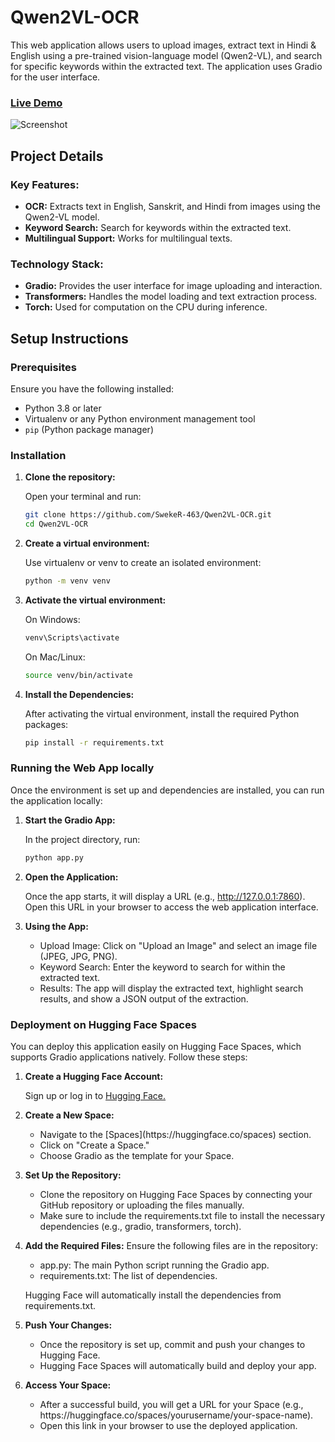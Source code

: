 # Qwen2VL-OCR

This web application allows users to upload images, extract text in Hindi & English using a pre-trained vision-language model (Qwen2-VL), and search for specific keywords within the extracted text. The application uses Gradio for the user interface.

### [Live Demo](https://huggingface.co/spaces/Swekerr/Qwen2VL-OCR)  

![Screenshot](https://github.com/user-attachments/assets/74f6f6fe-c50e-43ce-a1c6-02ff6f64b2da)

## Project Details

### Key Features:
- **OCR:** Extracts text in English, Sanskrit, and Hindi from images using the Qwen2-VL model.
- **Keyword Search:** Search for keywords within the extracted text.
- **Multilingual Support:** Works for multilingual texts.

### Technology Stack:
- **Gradio:** Provides the user interface for image uploading and interaction.
- **Transformers:** Handles the model loading and text extraction process.
- **Torch:** Used for computation on the CPU during inference.

## Setup Instructions

### Prerequisites
Ensure you have the following installed:
- Python 3.8 or later
- Virtualenv or any Python environment management tool
- `pip` (Python package manager)

### Installation
1. **Clone the repository:**

   Open your terminal and run:
   ```bash
   git clone https://github.com/SwekeR-463/Qwen2VL-OCR.git
   cd Qwen2VL-OCR
   ```

2. **Create a virtual environment:**

   Use virtualenv or venv to create an isolated environment:
   ```bash
   python -m venv venv
   ```

3. **Activate the virtual environment:**

   On Windows:
   ```bash
   venv\Scripts\activate
   ```

   On Mac/Linux:
   ```bash
   source venv/bin/activate
   ```

4. **Install the Dependencies:**

   After activating the virtual environment, install the required Python packages:
   ```bash
   pip install -r requirements.txt
   ```

### Running the Web App locally

Once the environment is set up and dependencies are installed, you can run the application locally:

1. **Start the Gradio App:**
   
   In the project directory, run:
   ```bash
   python app.py
   ```

2. **Open the Application:**
   
   Once the app starts, it will display a URL (e.g., http://127.0.0.1:7860). Open this URL in your browser to access the web application interface.

3. **Using the App:**

   <ul>
      <li>Upload Image: Click on "Upload an Image" and select an image file (JPEG, JPG, PNG).</li>
      <li>Keyword Search: Enter the keyword to search for within the extracted text.</li>
      <li>Results: The app will display the extracted text, highlight search results, and show a JSON output of the extraction.</li>
   </ul>
   

### Deployment on Hugging Face Spaces

You can deploy this application easily on Hugging Face Spaces, which supports Gradio applications natively. Follow these steps:

1. **Create a Hugging Face Account:**

   Sign up or log in to [Hugging Face.](https://huggingface.co/)


2. **Create a New Space:**

   <ul>
      <li>Navigate to the [Spaces](https://huggingface.co/spaces) section.</li>
      <li>Click on "Create a Space."</li>
      <li>Choose Gradio as the template for your Space.</li>
   </ul>

4. **Set Up the Repository:**

   <ul>
      <li>Clone the repository on Hugging Face Spaces by connecting your GitHub repository or uploading the files manually.</li>
      <li>Make sure to include the requirements.txt file to install the necessary dependencies (e.g., gradio, transformers, torch).</li>
   </ul>
   
5. **Add the Required Files:**
   Ensure the following files are in the repository:

   <ul>
      <li>app.py: The main Python script running the Gradio app.</li>
      <li>requirements.txt: The list of dependencies.</li>
   </ul>

   Hugging Face will automatically install the dependencies from requirements.txt.

6. **Push Your Changes:**

   <ul>
      <li>Once the repository is set up, commit and push your changes to Hugging Face.</li>
      <li>Hugging Face Spaces will automatically build and deploy your app.</li>
   </ul>

7. **Access Your Space:**

   <ul>
      <li>After a successful build, you will get a URL for your Space (e.g., https://huggingface.co/spaces/yourusername/your-space-name).</li>
      <li>Open this link in your browser to use the deployed application.</li>
   </ul>
   

